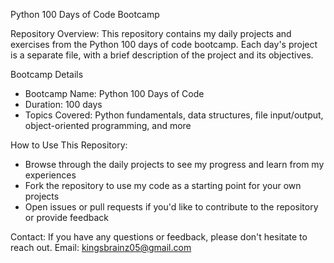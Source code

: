Python 100 Days of Code Bootcamp

Repository Overview:
This repository contains my daily projects and exercises from the Python 100 days of code bootcamp. Each day's project is a separate file, with a brief description of the project and its objectives.

Bootcamp Details
- Bootcamp Name: Python 100 Days of Code
- Duration: 100 days
- Topics Covered: Python fundamentals, data structures, file input/output, object-oriented programming, and more

How to Use This Repository:
- Browse through the daily projects to see my progress and learn from my experiences
- Fork the repository to use my code as a starting point for your own projects
- Open issues or pull requests if you'd like to contribute to the repository or provide feedback

Contact:
If you have any questions or feedback, please don't hesitate to reach out.
Email: kingsbrainz05@gmail.com
